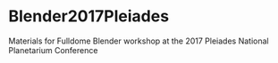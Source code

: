 # Blender2017Pleiades
Materials for Fulldome Blender workshop at the 2017 Pleiades National Planetarium Conference 
